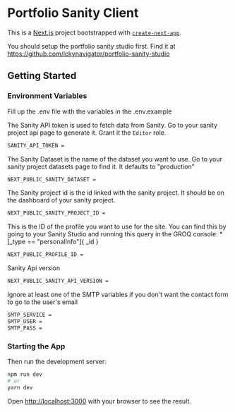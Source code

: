 # Portfolio Sanity Client

This is a [Next.js](https://nextjs.org/) project bootstrapped with [`create-next-app`](https://github.com/vercel/next.js/tree/canary/packages/create-next-app).

You should setup the portfolio sanity studio first. Find it at https://github.com/ickynavigator/portfolio-sanity-studio

## Getting Started

### Environment Variables

Fill up the .env file with the variables in the .env.example

The Sanity API token is used to fetch data from Sanity. Go to your sanity project api page to generate it. Grant it the `Editor` role.

```bash
SANITY_API_TOKEN =
```

The Sanity Dataset is the name of the dataset you want to use. Go to your sanity project datasets page to find it. It defaults to "production"

```bash
NEXT_PUBLIC_SANITY_DATASET =
```

The Sanity project id is the id linked with the sanity project. It should be on the dashboard of your sanity project.

```bash
NEXT_PUBLIC_SANITY_PROJECT_ID =
```

This is the ID of the profile you want to use for the site. You can find this by going to your Sanity Studio and running this query in the GROQ console: \*[_type == "personalInfo"]{ \_id }

```bash
NEXT_PUBLIC_PROFILE_ID =
```

Sanity Api version

```bash
NEXT_PUBLIC_SANITY_API_VERSION =
```

Ignore at least one of the SMTP variables if you don't want the contact form to go to the user's email

```bash
SMTP_SERVICE =
SMTP_USER =
SMTP_PASS =
```

### Starting the App

Then run the development server:

```bash
npm run dev
# or
yarn dev
```

Open [http://localhost:3000](http://localhost:3000) with your browser to see the result.
